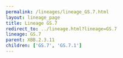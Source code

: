 ```yaml
---
permalink: /lineages/lineage_GS.7.html
layout: lineage_page
title: Lineage GS.7
redirect_to: ../lineage.html?lineage=GS.7
lineage: GS.7
parent: XBB.2.3.11
children: ['GS.7', 'GS.7.1']
---
```

